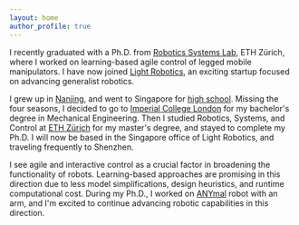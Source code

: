 ```yaml
---
layout: home
author_profile: true
---
```


I recently graduated with a Ph.D. from [Robotics Systems Lab](https://rsl.ethz.ch/), ETH Zürich, where I worked on learning-based agile control of legged mobile manipulators. I have now joined [Light Robotics](https://lightrobo.com), an exciting startup focused on advancing generalist robotics.

I grew up in [Nanjing](https://www.lonelyplanet.com/china/jiangsu/nanjing), and went to Singapore for [high school](https://www.victoriajc.moe.edu.sg/). Missing the four seasons, I decided to go to [Imperial College London](https://www.imperial.ac.uk/) for my bachelor's degree in Mechanical Engineering. Then I studied Robotics, Systems, and Control at [ETH Zürich](https://ethz.ch/en.html) for my master's degree, and stayed to complete my Ph.D. I will now be based in the Singapore office of Light Robotics, and traveling frequently to Shenzhen.

I see agile and interactive control as a crucial factor in broadening the functionality of robots. Learning-based approaches are promising in this direction due to less model simplifications, design heuristics, and runtime computational cost. During my Ph.D., I worked on [ANYmal](https://rsl.ethz.ch/robots-media/alma.html) robot with an arm, and I'm excited to continue advancing robotic capabilities in this direction.